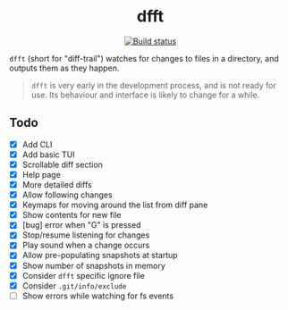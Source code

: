 <p align="center">
  <h1 align="center">dfft</h1>
  <p align="center">
    <a href="https://github.com/dhth/dfft/actions/workflows/main.yml"><img alt="Build status" src="https://img.shields.io/github/actions/workflow/status/dhth/dfft/main.yml?style=flat-square"></a>
  </p>
</p>

`dfft` (short for "diff-trail") watches for changes to files in a directory, and
outputs them as they happen.

> `dfft` is very early in the development process, and is not ready for use.
> Its behaviour and interface is likely to change for a while.

Todo
---

- [x] Add CLI
- [x] Add basic TUI
- [x] Scrollable diff section
- [x] Help page
- [x] More detailed diffs
- [x] Allow following changes
- [x] Keymaps for moving around the list from diff pane
- [x] Show contents for new file
- [x] [bug] error when "G" is pressed
- [x] Stop/resume listening for changes
- [x] Play sound when a change occurs
- [x] Allow pre-populating snapshots at startup
- [x] Show number of snapshots in memory
- [x] Consider `dfft` specific ignore file
- [x] Consider `.git/info/exclude`
- [ ] Show errors while watching for fs events
